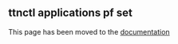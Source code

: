 ## ttnctl applications pf set

This page has been moved to the [documentation](https://www.thethingsnetwork.org/docs/cli/#ttnctl-applications-pf-set)